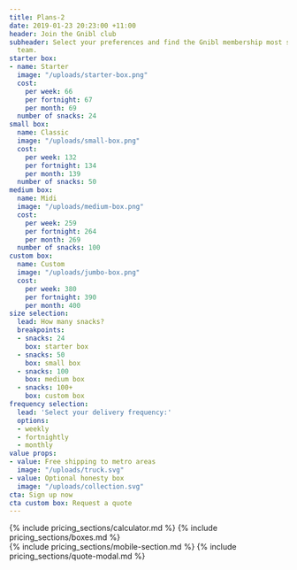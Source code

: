 ```yaml
---
title: Plans-2
date: 2019-01-23 20:23:00 +11:00
header: Join the Gnibl club
subheader: Select your preferences and find the Gnibl membership most suited to your
  team.
starter box:
- name: Starter
  image: "/uploads/starter-box.png"
  cost:
    per week: 66
    per fortnight: 67
    per month: 69
  number of snacks: 24
small box:
  name: Classic
  image: "/uploads/small-box.png"
  cost:
    per week: 132
    per fortnight: 134
    per month: 139
  number of snacks: 50
medium box:
  name: Midi
  image: "/uploads/medium-box.png"
  cost:
    per week: 259
    per fortnight: 264
    per month: 269
  number of snacks: 100
custom box:
  name: Custom
  image: "/uploads/jumbo-box.png"
  cost:
    per week: 380
    per fortnight: 390
    per month: 400
size selection:
  lead: How many snacks?
  breakpoints:
  - snacks: 24
    box: starter box
  - snacks: 50
    box: small box
  - snacks: 100
    box: medium box
  - snacks: 100+
    box: custom box
frequency selection:
  lead: 'Select your delivery frequency:'
  options:
  - weekly
  - fortnightly
  - monthly
value props:
- value: Free shipping to metro areas
  image: "/uploads/truck.svg"
- value: Optional honesty box
  image: "/uploads/collection.svg"
cta: Sign up now
cta custom box: Request a quote
---
```


<main class="pricing fixed-header dotted-bg">
<div class="desktop">
<div class="table"></div>
{% include pricing_sections/calculator.md %}
{% include pricing_sections/boxes.md %}
</div>
{% include pricing_sections/mobile-section.md %}
  {% include pricing_sections/quote-modal.md %}
</main>
